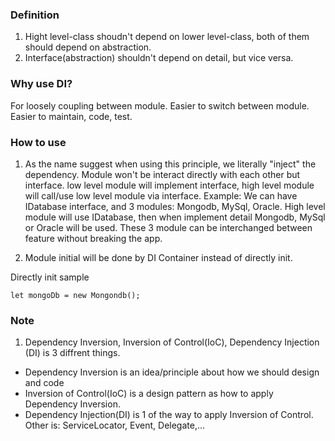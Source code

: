 ### Definition

1. Hight level-class shoudn't depend on lower level-class, both of them should depend on abstraction.
2. Interface(abstraction) shouldn't depend on detail, but vice versa.

### Why use DI?
For loosely coupling between module.
Easier to switch between module.
Easier to maintain, code, test.

### How to use

1. As the name suggest when using this principle, we literally "inject" the dependency.
Module won't be interact directly with each other but interface.
low level module will implement interface, high level module will call/use low level module via interface.
Example: 
We can have IDatabase interface, and 3 modules: Mongodb, MySql, Oracle.
High level module will use IDatabase, then when implement detail Mongodb, MySql or Oracle will be used.
These 3 module can be interchanged between feature without breaking the app.

2. Module initial will be done by DI Container instead of directly init.

Directly init sample
```
let mongoDb = new Mongondb();
```


### Note
1. Dependency Inversion, Inversion of Control(IoC), Dependency Injection (DI) is 3 diffrent things.
 - Dependency Inversion is an idea/principle about how we should design and code
 - Inversion of Control(IoC) is a design pattern as how to apply Dependency Inversion.
 - Dependency Injection(DI) is 1 of the way to apply Inversion of Control. Other is: ServiceLocator, Event, Delegate,...
